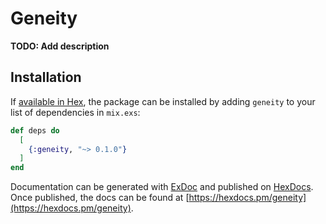 # Geneity

**TODO: Add description**

## Installation

If [available in Hex](https://hex.pm/docs/publish), the package can be installed
by adding `geneity` to your list of dependencies in `mix.exs`:

```elixir
def deps do
  [
    {:geneity, "~> 0.1.0"}
  ]
end
```

Documentation can be generated with [ExDoc](https://github.com/elixir-lang/ex_doc)
and published on [HexDocs](https://hexdocs.pm). Once published, the docs can
be found at [https://hexdocs.pm/geneity](https://hexdocs.pm/geneity).

